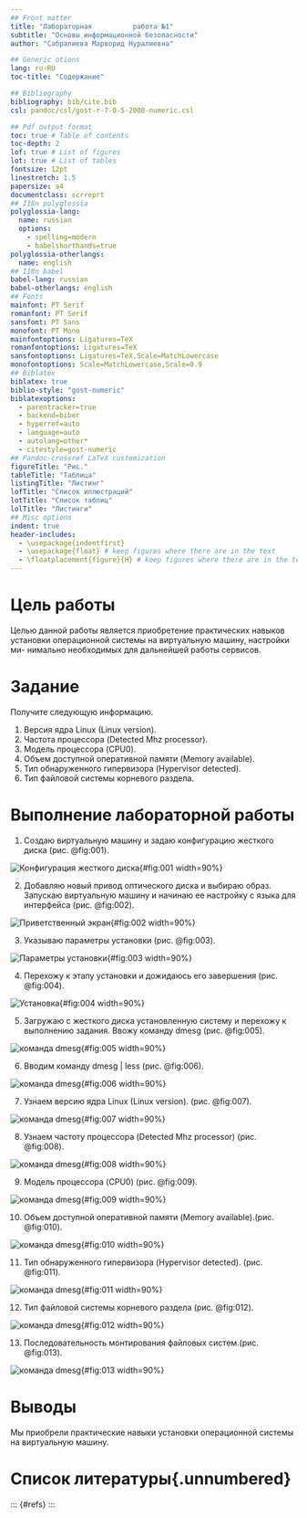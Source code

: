 ```yaml
---
## Front matter
title: "Лабораторная          работа №1"
subtitle: "Основы информационной безопасности"
author: "Сабралиева Марворид Нуралиевна"

## Generic otions
lang: ru-RU
toc-title: "Содержание"

## Bibliography
bibliography: bib/cite.bib
csl: pandoc/csl/gost-r-7-0-5-2008-numeric.csl

## Pdf output format
toc: true # Table of contents
toc-depth: 2
lof: true # List of figures
lot: true # List of tables
fontsize: 12pt
linestretch: 1.5
papersize: a4
documentclass: scrreprt
## I18n polyglossia
polyglossia-lang:
  name: russian
  options:
	- spelling=modern
	- babelshorthands=true
polyglossia-otherlangs:
  name: english
## I18n babel
babel-lang: russian
babel-otherlangs: english
## Fonts
mainfont: PT Serif
romanfont: PT Serif
sansfont: PT Sans
monofont: PT Mono
mainfontoptions: Ligatures=TeX
romanfontoptions: Ligatures=TeX
sansfontoptions: Ligatures=TeX,Scale=MatchLowercase
monofontoptions: Scale=MatchLowercase,Scale=0.9
## Biblatex
biblatex: true
biblio-style: "gost-numeric"
biblatexoptions:
  - parentracker=true
  - backend=biber
  - hyperref=auto
  - language=auto
  - autolang=other*
  - citestyle=gost-numeric
## Pandoc-crossref LaTeX customization
figureTitle: "Рис."
tableTitle: "Таблица"
listingTitle: "Листинг"
lofTitle: "Список иллюстраций"
lotTitle: "Список таблиц"
lolTitle: "Листинги"
## Misc options
indent: true
header-includes:
  - \usepackage{indentfirst}
  - \usepackage{float} # keep figures where there are in the text
  - \floatplacement{figure}{H} # keep figures where there are in the text
---
```


# Цель работы

Целью данной работы является приобретение практических навыков
установки операционной системы на виртуальную машину, настройки ми-
нимально необходимых для дальнейшей работы сервисов.

# Задание

Получите следующую информацию.
1. Версия ядра Linux (Linux version).
2. Частота процессора (Detected Mhz processor).
3. Модель процессора (CPU0).
4. Объем доступной оперативной памяти (Memory available).
5. Тип обнаруженного гипервизора (Hypervisor detected).
6. Тип файловой системы корневого раздела.

# Выполнение лабораторной работы

1. Создаю виртуальную машину и задаю конфигурацию жесткого диска (рис. @fig:001).

![Конфигурация жесткого диска](image/1.png){#fig:001 width=90%}

2. Добавляю новый привод оптического диска и выбираю образ. Запускаю виртуальную машину и начинаю ее настройку с языка для интерфейса (рис. @fig:002).

![Приветственный экран](image/2.png){#fig:002 width=90%}

3. Указываю параметры установки (рис. @fig:003).

![Параметры установки](image/3.png){#fig:003 width=90%}

4. Перехожу к этапу установки и дожидаюсь его завершения (рис. @fig:004).

![Установка](image/4.png){#fig:004 width=90%}

5. Загружаю с жесткого диска установленную систему и перехожу к выполнению задания. Ввожу команду dmesg (рис. @fig:005).

![команда dmesg](image/5.jpeg){#fig:005 width=90%}

6. Вводим команду dmesg | less (рис. @fig:006).

![команда dmesg](image/6.jpeg){#fig:006 width=90%}

7. Узнаем версию ядра Linux (Linux version). (рис. @fig:007).

![команда dmesg](image/7.png){#fig:007 width=90%}

8. Узнаем частоту процессора (Detected Mhz processor) (рис. @fig:008).

![команда dmesg](image/8.png){#fig:008 width=90%}

9. Модель процессора (CPU0) (рис. @fig:009).

![команда dmesg](image/9.png){#fig:009 width=90%}

10. Объем доступной оперативной памяти (Memory available).(рис. @fig:010).

![команда dmesg](image/10.png){#fig:010 width=90%}

11. Тип обнаруженного гипервизора (Hypervisor detected). (рис. @fig:011).

![команда dmesg](image/11.png){#fig:011 width=90%}

12. Тип файловой системы корневого раздела (рис. @fig:012).

![команда dmesg](image/12.png){#fig:012 width=90%}

13. Последовательность монтирования файловых систем.(рис. @fig:013).

![команда dmesg](image/13.png){#fig:013 width=90%}

# Выводы

Мы приобрели практические навыки установки операционной системы на виртуальную машину. 

# Список литературы{.unnumbered}

::: {#refs}
:::
